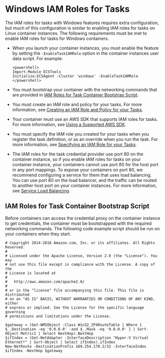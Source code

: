 # Windows IAM Roles for Tasks<a name="windows_task_IAM_roles"></a>

The IAM roles for tasks with Windows features requires extra configuration, but much of this configuration is similar to enabling IAM roles for tasks on Linux container instances\. The following requirements must be met to enable IAM roles for tasks for Windows containers\.
+ When you launch your container instances, you must enable the feature by setting the `-EnableTaskIAMRole` option in the container instances user data script\. For example:

  ```
  <powershell>
  Import-Module ECSTools
  Initialize-ECSAgent -Cluster 'windows' -EnableTaskIAMRole
  </powershell>
  ```
+ You must bootstrap your container with the networking commands that are provided in [IAM Roles for Task Container Bootstrap Script](#windows_task_IAM_roles_bootstrap)\.
+ You must create an IAM role and policy for your tasks\. For more information, see [Creating an IAM Role and Policy for your Tasks](task-iam-roles.md#create_task_iam_policy_and_role)\.
+ Your container must use an AWS SDK that supports IAM roles for tasks\. For more information, see [Using a Supported AWS SDK](task-iam-roles.md#task-iam-roles-minimum-sdk)\.
+ You must specify the IAM role you created for your tasks when you register the task definition, or as an override when you run the task\. For more information, see [Specifying an IAM Role for your Tasks](task-iam-roles.md#specify-task-iam-roles)\.
+ The IAM roles for the task credential provider use port 80 on the container instance, so if you enable IAM roles for tasks on your container instance, your containers cannot use port 80 for the host port in any port mappings\. To expose your containers on port 80, we recommend configuring a service for them that uses load balancing\. You can use port 80 on the load balancer, and the traffic can be routed to another host port on your container instances\. For more information, see [Service Load Balancing](service-load-balancing.md)\.

## IAM Roles for Task Container Bootstrap Script<a name="windows_task_IAM_roles_bootstrap"></a>

Before containers can access the credential proxy on the container instance to get credentials, the container must be bootstrapped with the required networking commands\. The following code example script should be run on your containers when they start\.

```
# Copyright 2014-2016 Amazon.com, Inc. or its affiliates. All Rights Reserved.
#
# Licensed under the Apache License, Version 2.0 (the "License"). You may
# not use this file except in compliance with the License. A copy of the
# License is located at
#
#	http://aws.amazon.com/apache2.0/
#
# or in the "license" file accompanying this file. This file is distributed
# on an "AS IS" BASIS, WITHOUT WARRANTIES OR CONDITIONS OF ANY KIND, either
# express or implied. See the License for the specific language governing
# permissions and limitations under the License.

$gateway = (Get-WMIObject -Class Win32_IP4RouteTable | Where { $_.Destination -eq '0.0.0.0' -and $_.Mask -eq '0.0.0.0' } | Sort-Object Metric1 | Select NextHop).NextHop
$ifIndex = (Get-NetAdapter -InterfaceDescription "Hyper-V Virtual Ethernet*" | Sort-Object | Select ifIndex).ifIndex
New-NetRoute -DestinationPrefix 169.254.170.2/32 -InterfaceIndex $ifIndex -NextHop $gateway
```